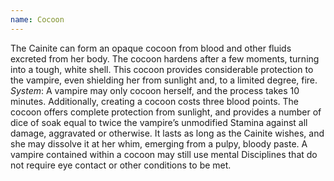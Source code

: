 ```yaml
---
name: Cocoon
---
```


The Cainite can form an opaque cocoon from blood and other fluids excreted from her body. The cocoon hardens after a few moments, turning into a tough, white shell. This cocoon provides considerable protection to the vampire, even shielding her from sunlight and, to a limited degree, fire.
_System_: A vampire may only cocoon herself, and the process takes 10 minutes. Additionally, creating a cocoon costs three blood points. The cocoon offers complete protection from sunlight, and provides a number of dice of soak equal to twice the vampire’s unmodified Stamina against all damage, aggravated or otherwise. It lasts as long as the Cainite wishes, and she may dissolve it at her whim, emerging from a pulpy, bloody paste. A vampire contained within a cocoon may still use mental Disciplines that do not require eye contact or other conditions to be met.